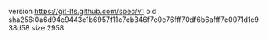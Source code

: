 version https://git-lfs.github.com/spec/v1
oid sha256:0a6d94e9443e1b6957f11c7eb346f7e0e76fff70df6b6afff7e0071d1c938d58
size 2958

